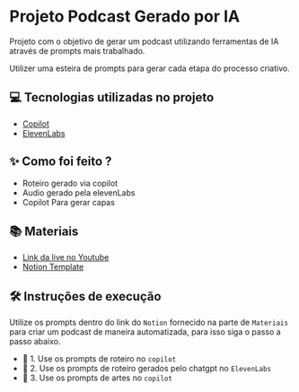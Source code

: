 # Projeto Podcast Gerado por IA

Projeto com o objetivo de gerar um podcast utilizando ferramentas de IA através de prompts mais trabalhado.

Utilizer uma esteira de prompts para gerar cada etapa do processo criativo.

## 💻 Tecnologias utilizadas no projeto

- [Copilot](https://copilot.com/)
- [ElevenLabs](https://elevenlabs.io/)

## ✨ Como foi feito ?

- Roteiro gerado via copilot
- Audio gerado pela elevenLabs
- Copilot Para gerar capas

## 📚 Materiais

- [Link da live no Youtube](https://www.youtube.com)
- [Notion Template](https://www.notion.so/Podcast-Muscula-o-1fd49cc61a9880bd96a1dae60cb7e11e?pvs=4)


## 🛠️ Instruções de execução

Utilize os prompts dentro do link do `Notion` fornecido na parte de `Materiais` para criar um podcast de maneira automatizada, para isso siga o passo a passo abaixo.

- 🤖 1. Use os prompts de roteiro no `copilot`
- 🤖 2. Use os prompts de roteiro gerados pelo chatgpt no `ElevenLabs`
- 🤖 3. Use os prompts de artes no `copilot`

